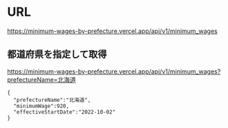 # URL
https://minimum-wages-by-prefecture.vercel.app/api/v1/minimum_wages

## 都道府県を指定して取得
https://minimum-wages-by-prefecture.vercel.app/api/v1/minimum_wages?prefectureName=北海道

```
{
  "prefectureName":"北海道",
  "minimumWage":920,
  "effectiveStartDate":"2022-10-02"
}
```